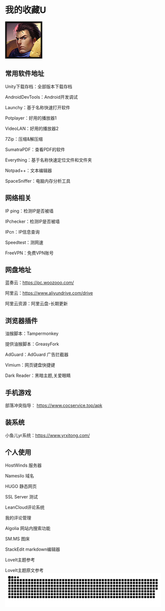 # 我的收藏U  
![](Images\Garen_Square_0.png)  
## 常用软件地址
Unity下载存档：全部版本下载存档

AndroidDevTools：Android开发调试

Launchy：基于名称快速打开软件

Potplayer：好用的播放器1

VideoLAN：好用的播放器2

7Zip：压缩&解压缩

SumatraPDF：查看PDF的软件

Everything：基于名称快速定位文件和文件夹

Notpad++：文本编辑器

SpaceSniffer：电脑内存分析工具

## 网络相关
IP ping：检测IP是否被墙

IPchecker：检测IP是否被墙

IPcn：IP信息查询

Speedtest：测网速

FreeVPN：免费VPN账号

## 网盘地址
蓝奏云：https://pc.woozooo.com/

阿里云：https://www.aliyundrive.com/drive

阿里云资源：阿里云盘-长期更新

## 浏览器插件
油猴脚本：Tampermonkey

提供油猴脚本：GreasyFork

AdGuard：AdGuard 广告拦截器

Vimium：网页键盘快捷键

Dark Reader：黑暗主题,关爱眼睛

## 手机游戏
部落冲突指导： https://www.cocservice.top/apk

## 装系统
小鱼儿yr系统：https://www.yrxitong.com/

## 个人使用
HostWinds 服务器

Namesilo 域名

HUGO 静态网页

SSL Server 测试

LeanCloud评论系统

我的评论管理

Algolia 网站内搜索功能

SM.MS 图床

StackEdit markdown编辑器

LoveIt主题参考

LoveIt主题原文参考
<img align="center" style="background: none;" src="https://raw.githubusercontent.com/simonguo/simonguo.github.io/output/github-contribution-grid-snake-dark.svg">

<style>
  @import url('./styles.css?v=20220712.2');
</style>
<!-- Google tag (gtag.js) -->
<script async src="https://www.googletagmanager.com/gtag/js?id=G-6K563Z6ZXD"></script>
<script>
  window.dataLayer = window.dataLayer || [];
  function gtag(){dataLayer.push(arguments);}
  gtag('js', new Date());

  gtag('config', 'G-6K563Z6ZXD');
</script>
